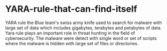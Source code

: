 # YARA-rule-that-can-find-itself

YARA rule the Blue team's swiss army knife used to search for malware with large set of data which includes gigabytes, terabytes and petabytes of data. Yara rule plays an important role in threat hunting in the field of cybersecurity. The malware were detect with single word or set of scripts where the malware is hidden with large set of files or directories. 





